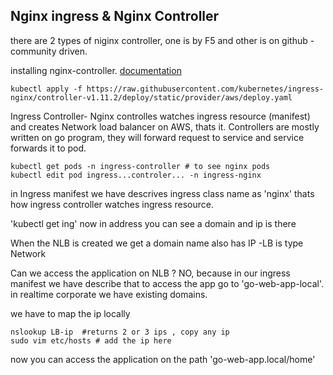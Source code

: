 ## Nginx ingress & Nginx Controller

there are 2 types of niginx controller, one is by F5 and other is on github - community driven.

installing nginx-controller. [documentation](https://kubernetes.github.io/ingress-nginx/deploy/#aws)
```shell
kubectl apply -f https://raw.githubusercontent.com/kubernetes/ingress-nginx/controller-v1.11.2/deploy/static/provider/aws/deploy.yaml
```
Ingress Controller- 
Nginx controlles watches ingress resource (manifest) and creates Network load balancer on AWS, thats it. Controllers are mostly written on go program, they will forward request to service 
and service forwards it to pod. 

```shell
kubectl get pods -n ingress-controller # to see nginx pods
kubectl edit pod ingress...controler... -n ingress-nginx
```

in Ingress manifest we have descrives ingress class name as 'nginx' thats how ingress controller watches ingress resource.

'kubectl get ing' now in address you can see a domain and ip is there

When the NLB is created we get a domain name also has IP -LB is type Network

Can we access the application on NLB ? NO, because in our ingress manifest we have describe that to access the app go to 'go-web-app-local'. in realtime corporate we have existing domains.

we have to map the ip locally 
```shell
nslookup LB-ip  #returns 2 or 3 ips , copy any ip
sudo vim etc/hosts # add the ip here
```

now you can access the application on the path 'go-web-app.local/home'
